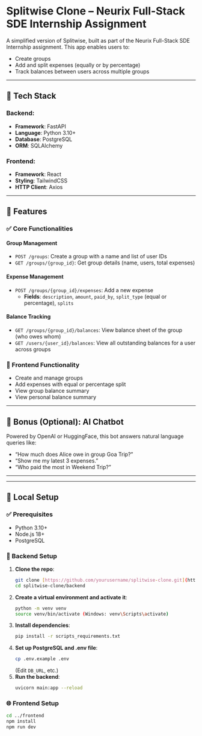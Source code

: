 # Splitwise Clone – Neurix Full-Stack SDE Internship Assignment

A simplified version of Splitwise, built as part of the Neurix Full-Stack SDE Internship assignment. This app enables users to:

* Create groups
* Add and split expenses (equally or by percentage)
* Track balances between users across multiple groups

---

## 🔧 Tech Stack

### Backend:

* **Framework**: FastAPI
* **Language**: Python 3.10+
* **Database**: PostgreSQL
* **ORM**: SQLAlchemy

### Frontend:

* **Framework**: React
* **Styling**: TailwindCSS
* **HTTP Client**: Axios

---

## 🚀 Features

### ✅ Core Functionalities

#### Group Management

* `POST /groups`: Create a group with a name and list of user IDs
* `GET /groups/{group_id}`: Get group details (name, users, total expenses)

#### Expense Management

* `POST /groups/{group_id}/expenses`: Add a new expense
    * **Fields**: `description`, `amount`, `paid_by`, `split_type` (equal or percentage), `splits`

#### Balance Tracking

* `GET /groups/{group_id}/balances`: View balance sheet of the group (who owes whom)
* `GET /users/{user_id}/balances`: View all outstanding balances for a user across groups

### 🎨 Frontend Functionality

* Create and manage groups
* Add expenses with equal or percentage split
* View group balance summary
* View personal balance summary

---

## 🧠 Bonus (Optional): AI Chatbot

Powered by OpenAI or HuggingFace, this bot answers natural language queries like:

* “How much does Alice owe in group Goa Trip?”
* “Show me my latest 3 expenses.”
* “Who paid the most in Weekend Trip?”

---
---

## 🧪 Local Setup

### ✅ Prerequisites

* Python 3.10+
* Node.js 18+
* PostgreSQL

### 🔄 Backend Setup

1.  **Clone the repo**:
    ```bash
    git clone [https://github.com/yourusername/splitwise-clone.git](https://github.com/yourusername/splitwise-clone.git)
    cd splitwise-clone/backend
    ```
2.  **Create a virtual environment and activate it**:
    ```bash
    python -m venv venv
    source venv/bin/activate (Windows: venv\Scripts\activate)
    ```
3.  **Install dependencies**:
    ```bash
    pip install -r scripts_requirements.txt
    ```
4.  **Set up PostgreSQL and .env file**:
    ```bash
    cp .env.example .env
    ```
    (Edit `DB_URL`, etc.)
5.  **Run the backend**:
    ```bash
    uvicorn main:app --reload
    ```

### 🌐 Frontend Setup

```bash
cd ../frontend
npm install
npm run dev
